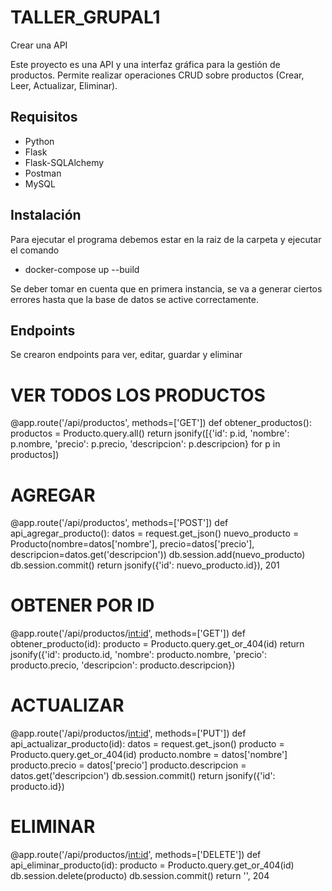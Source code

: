 # TALLER_GRUPAL1
Crear una API

Este proyecto es una API y una interfaz gráfica para la gestión de productos. Permite realizar operaciones CRUD sobre productos (Crear, Leer, Actualizar, Eliminar).

## Requisitos

- Python 
- Flask
- Flask-SQLAlchemy
- Postman 
- MySQL

## Instalación

Para ejecutar el programa debemos estar en la raiz de la carpeta y ejecutar el comando

 - docker-compose up --build 

Se deber tomar en cuenta que en primera instancia, se va a generar ciertos errores hasta
que la base de datos se active correctamente.

## Endpoints

Se crearon endpoints para ver, editar, guardar y eliminar

# VER TODOS LOS PRODUCTOS
@app.route('/api/productos', methods=['GET'])
def obtener_productos():
    productos = Producto.query.all()
    return jsonify([{'id': p.id, 'nombre': p.nombre, 'precio': p.precio, 'descripcion': p.descripcion} for p in productos])

# AGREGAR
@app.route('/api/productos', methods=['POST'])
def api_agregar_producto():
    datos = request.get_json()
    nuevo_producto = Producto(nombre=datos['nombre'], precio=datos['precio'], descripcion=datos.get('descripcion'))
    db.session.add(nuevo_producto)
    db.session.commit()
    return jsonify({'id': nuevo_producto.id}), 201

# OBTENER POR ID
@app.route('/api/productos/<int:id>', methods=['GET'])
def obtener_producto(id):
    producto = Producto.query.get_or_404(id)
    return jsonify({'id': producto.id, 'nombre': producto.nombre, 'precio': producto.precio, 'descripcion': producto.descripcion})

# ACTUALIZAR
@app.route('/api/productos/<int:id>', methods=['PUT'])
def api_actualizar_producto(id):
    datos = request.get_json()
    producto = Producto.query.get_or_404(id)
    producto.nombre = datos['nombre']
    producto.precio = datos['precio']
    producto.descripcion = datos.get('descripcion')
    db.session.commit()
    return jsonify({'id': producto.id})

# ELIMINAR
@app.route('/api/productos/<int:id>', methods=['DELETE'])
def api_eliminar_producto(id):
    producto = Producto.query.get_or_404(id)
    db.session.delete(producto)
    db.session.commit()
    return '', 204
